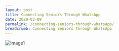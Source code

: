 ```yaml
---
layout: post
title: Connecting Seniors Through WhatsApp
date: 2020-03-09
permalink: /connecting-seniors-through-whatsapp/
breadcrumb: Connecting Seniors Through WhatsApp
---
```


![image1](/images/articles/connecting-seniors-through-whatsapp/connecting-seniors-through-whatsapp.jpg)
